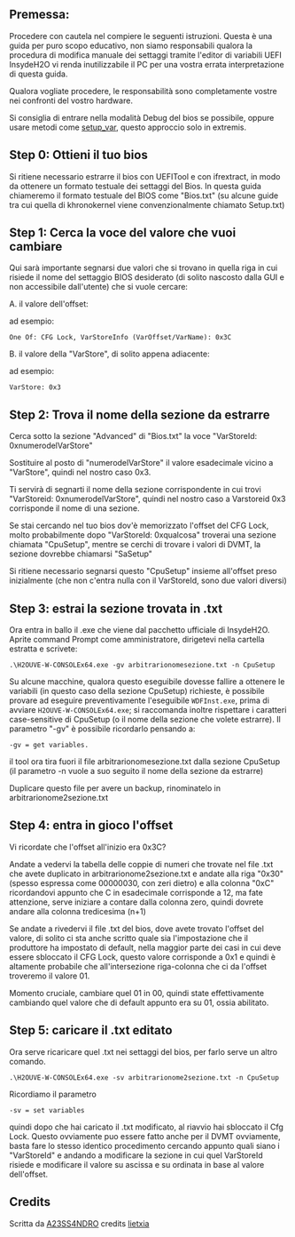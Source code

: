 ## Premessa:

Procedere con cautela nel compiere le seguenti istruzioni. Questa è una guida per puro scopo educativo, non siamo responsabili qualora la procedura di modifica manuale dei settaggi tramite l'editor di variabili UEFI InsydeH2O vi renda inutilizzabile il PC per una vostra errata interpretazione di questa guida. 

Qualora vogliate procedere, le responsabilità sono completamente vostre nei confronti del vostro hardware.

Si consiglia di entrare nella modalità Debug del bios se possibile, oppure usare metodi come [setup_var](https://dortania.github.io/OpenCore-Desktop-Guide/extras/msr-lock.html), questo approccio solo in extremis.


## Step 0: Ottieni il tuo bios
Si ritiene necessario estrarre il bios con UEFITool e con ifrextract, in modo da ottenere un formato testuale dei settaggi del Bios. In questa guida chiameremo il formato testuale del BIOS come "Bios.txt" (su alcune guide tra cui quella di khronokernel viene convenzionalmente chiamato Setup.txt)

## Step 1: Cerca la voce del valore che vuoi cambiare

Qui sarà importante segnarsi due valori che si trovano in quella riga in cui risiede il nome del settaggio BIOS desiderato (di solito nascosto dalla GUI e non accessibile dall'utente) che si vuole cercare:

A. il valore dell'offset:

ad esempio:

`One Of: CFG Lock, VarStoreInfo (VarOffset/VarName): 0x3C`

B. il valore della "VarStore", di solito appena adiacente:

ad esempio:

`VarStore: 0x3`

## Step 2: Trova il nome della sezione da estrarre

Cerca sotto la sezione "Advanced" di "Bios.txt" la voce "VarStoreId: 0xnumerodelVarStore"

Sostituire al posto di "numerodelVarStore" il valore esadecimale vicino a "VarStore", quindi nel nostro caso 0x3.

Ti servirà di segnarti il nome della sezione corrispondente in cui trovi "VarStoreid: 0xnumerodelVarStore", quindi nel nostro caso a Varstoreid 0x3 corrisponde il nome di una sezione.

Se stai cercando nel tuo bios dov'è memorizzato l'offset del CFG Lock, molto probabilmente dopo "VarStoreId: 0xqualcosa" troverai una sezione chiamata "CpuSetup", mentre se cerchi di trovare i valori di DVMT, la sezione dovrebbe chiamarsi "SaSetup"

Si ritiene necessario segnarsi questo "CpuSetup" insieme all'offset preso inizialmente (che non c'entra nulla con il VarStoreId, sono due valori diversi)

## Step 3: estrai la sezione trovata in .txt

Ora entra in ballo il .exe che viene dal pacchetto ufficiale di InsydeH2O. Aprite command Prompt come amministratore, dirigetevi nella cartella estratta e scrivete:

`.\H2OUVE-W-CONSOLEx64.exe -gv arbitrarionomesezione.txt -n CpuSetup`

Su alcune macchine, qualora questo eseguibile dovesse fallire a ottenere le variabili (in questo caso della sezione CpuSetup) richieste, è possibile provare ad eseguire preventivamente l'eseguibile `WDFInst.exe`, prima di avviare `H2OUVE-W-CONSOLEx64.exe`; si raccomanda inoltre rispettare i caratteri case-sensitive di CpuSetup (o il nome della sezione che volete estrarre). Il parametro "-gv" è possibile ricordarlo pensando a:

`-gv = get variables.`

il tool ora tira fuori il file arbitrarionomesezione.txt dalla sezione CpuSetup (il parametro -n vuole a suo seguito il nome della sezione da estrarre)

Duplicare questo file per avere un backup, rinominatelo in arbitrarionome2sezione.txt

## Step 4: entra in gioco l'offset

Vi ricordate che l'offset all'inizio era 0x3C?

Andate a vedervi la tabella delle coppie di numeri che trovate nel file .txt che avete duplicato in arbitrarionome2sezione.txt e andate alla riga "0x30" (spesso espressa come 00000030, con zeri dietro) e alla colonna "0xC" ricordandovi appunto che C in esadecimale corrisponde a 12, ma fate attenzione, serve iniziare a contare dalla colonna zero, quindi dovrete andare alla colonna tredicesima (n+1)

Se andate a rivedervi il file .txt del bios, dove avete trovato l'offset del valore, di solito ci sta anche scritto quale sia l'impostazione che il produttore ha impostato di default, nella maggior parte dei casi in cui deve essere sbloccato il CFG Lock, questo valore corrisponde a 0x1 e quindi è altamente probabile che all'intersezione riga-colonna che ci da l'offset troveremo il valore 01.

Momento cruciale, cambiare quel 01 in 00, quindi state effettivamente cambiando quel valore che di default appunto era su 01, ossia abilitato. 

## Step 5: caricare il .txt editato

Ora serve ricaricare quel .txt nei settaggi del bios, per farlo serve un altro comando.

`.\H2OUVE-W-CONSOLEx64.exe -sv arbitrarionome2sezione.txt -n CpuSetup`

Ricordiamo il parametro

`-sv = set variables`

quindi dopo che hai caricato il .txt modificato, al riavvio hai sbloccato il Cfg Lock. Questo ovviamente puo essere fatto anche per il DVMT ovviamente,
basta fare lo stesso identico procedimento cercando appunto quali siano i "VarStoreId" e andando a modificare la sezione in cui quel VarStoreId risiede e modificare il valore su ascissa e su ordinata in base al valore dell'offset.


## Credits

Scritta da [A23SS4NDRO](https://www.macos86.it/profile/996-a23ss4ndro/) credits [lietxia](https://github.com/lietxia)

